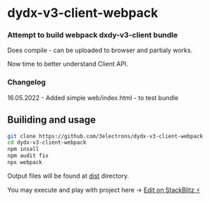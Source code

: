 # dydx-v3-client-webpack
### Attempt to build webpack dxdy-v3-client bundle 
Does compile - can be uploaded to browser and partialy works.

Now time to better understand Client API. 


### Changelog 

16.05.2022 - Added simple web/index.html - to test bundle 

## Builiding and usage
``` bash
git clone https://github.com/3electrons/dydx-v3-client-webpack
cd dydx-v3-client-webpack 
npm insall 
npm audit fix 
npx webpack 
```

Output files will be found at [dist](https://github.com/3electrons/dydx-v3-client-webpack/tree/master/dist) directory.

You may execute and play with project here -> [Edit on StackBlitz ⚡️](https://stackblitz.com/edit/node-qsx7rq)

